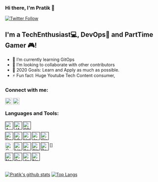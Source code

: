 
### Hi there, I'm Pratik 👋

[![Twitter Follow](https://img.shields.io/twitter/follow/ptkblr?color=1DA1F2&logo=twitter&style=for-the-badge)](https://twitter.com/intent/follow?original_referer=https%3A%2F%2Fgithub.com%2Fpptkblr&screen_name=ptkblr)

## I'm a TechEnthusiast:computer:, DevOps:repeat: and PartTime Gamer :video_game:!

- 🔭 I’m currently learning GitOps
- 👯 I’m looking to collaborate with other contributors
- 🥅 2020 Goals: Learn and Apply as much as possible.
- ⚡ Fun fact: Huge Youtube Tech Content consumer,

### Connect with me:


[<img align="left" alt="Pratik Balar | Twitter" width="22px" src="https://cdn.jsdelivr.net/npm/simple-icons@v3/icons/twitter.svg" />](https://twitter.com/ptkblr)
[<img align="left" alt="Pratik Balar | LinkedIn" width="22px" src="https://cdn.jsdelivr.net/npm/simple-icons@v3/icons/linkedin.svg" />](https://www.linkedin.com/in/pratikbalar/)


<br />


### Languages and Tools:

[<img align="left" alt="AWS" width="26px" src="https://cdn.jsdelivr.net/npm/simple-icons@3.6.1/icons/amazonaws.svg" />]()
[<img align="left" alt="JAVA" width="26px" src="https://cdn.jsdelivr.net/npm/simple-icons@3.6.1/icons/java.svg" />]()
[<img align="left" alt="CPP" width="26px" src="https://cdn.jsdelivr.net/npm/simple-icons@3.6.1/icons/cplusplus.svg" />]()
<br />
<br />
[<img align="left" alt="Docker" width="26px" src="https://cdn.jsdelivr.net/npm/simple-icons@3.6.1/icons/docker.svg" />]()
[<img align="left" alt="k8s" width="26px" src="https://cdn.jsdelivr.net/npm/simple-icons@3.6.1/icons/kubernetes.svg" />]()
[<img align="left" alt="Helm" width="26px" src="https://cdn.jsdelivr.net/npm/simple-icons@3.6.1/icons/helm.svg" />]()
[<img align="left" alt="Jenkins" width="26px" src="https://cdn.jsdelivr.net/npm/simple-icons@3.6.1/icons/jenkins.svg" />]()
[<img align="left" alt="CircleCI" width="26px" src="https://cdn.jsdelivr.net/npm/simple-icons@3.6.1/icons/circleci.svg" />]()
<br />
<br />
[<img align="left" alt="CMake" width="26px" src="https://cdn.jsdelivr.net/npm/simple-icons@3.6.1/icons/cmake.svg" />]
[<img align="left" alt="Linux" width="26px" src="https://cdn.jsdelivr.net/npm/simple-icons@3.6.1/icons/linux.svg" />]()
[<img align="left" alt="ArchLinux" width="26px" src="https://cdn.jsdelivr.net/npm/simple-icons@3.6.1/icons/archlinux.svg" />]()
[<img align="left" alt="AlpineLinux" width="26px" src="https://cdn.jsdelivr.net/npm/simple-icons@3.6.1/icons/alpinelinux.svg" />]()
[<img align="left" alt="Debian" width="26px" src="https://cdn.jsdelivr.net/npm/simple-icons@3.6.1/icons/debian.svg" />]()
<br />
<br />
[<img align="left" alt="Nginx" width="26px" src="https://cdn.jsdelivr.net/npm/simple-icons@3.6.1/icons/nginx.svg" />]()
[<img align="left" alt="Confluence" width="26px" src="https://cdn.jsdelivr.net/npm/simple-icons@3.6.1/icons/confluence.svg" />]()
[<img align="left" alt="Jira" width="26px" src="https://cdn.jsdelivr.net/npm/simple-icons@3.6.1/icons/jira.svg" />]()
[<img align="left" alt="Notion" width="26px" src="https://cdn.jsdelivr.net/npm/simple-icons@3.6.1/icons/notion.svg" />]()
	

<br />
<br />

[![Pratik's github stats](https://github-readme-stats.vercel.app/api?username=pratikbalar&show_icons=true)](https://github.com/pratikbalar)
[![Top Langs](https://github-readme-stats.vercel.app/api/top-langs/?username=pratikbalar&theme=algolia)](https://github.com/SelfhostedPro)
<!--
**pratikbalar/pratikbalar** is a ✨ _special_ ✨ repository because its `README.md` (this file) appears on your GitHub profile.

Here are some ideas to get you started:

- 🔭 I’m currently working on ...
- 🌱 I’m currently learning ...
- 👯 I’m looking to collaborate on ...
- 🤔 I’m looking for help with ...
- 💬 Ask me about ...
- 📫 How to reach me: ...
- 😄 Pronouns: ...
- ⚡ Fun fact: ...
-->
